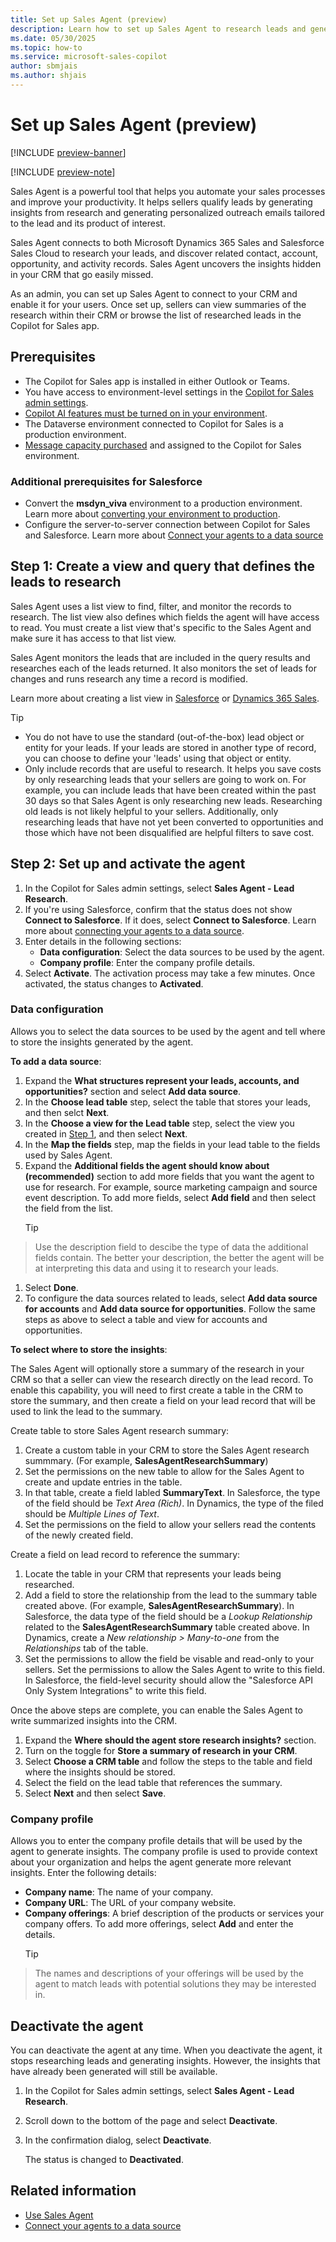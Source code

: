 ```yaml
---
title: Set up Sales Agent (preview)
description: Learn how to set up Sales Agent to research leads and generate insights.
ms.date: 05/30/2025
ms.topic: how-to
ms.service: microsoft-sales-copilot
author: sbmjais
ms.author: shjais
---
```


# Set up Sales Agent (preview)

[!INCLUDE [preview-banner](~/../shared-content/shared/preview-includes/preview-banner.md)]

[!INCLUDE [preview-note](~/../shared-content/shared/preview-includes/preview-note-d365.md)]

Sales Agent is a powerful tool that helps you automate your sales processes and improve your productivity. It helps sellers qualify leads by generating insights from research and generating personalized outreach emails tailored to the lead and its product of interest.

Sales Agent connects to both Microsoft Dynamics 365 Sales and Salesforce Sales Cloud to research your leads, and discover related contact, account, opportunity, and activity records. Sales Agent uncovers the insights hidden in your CRM that go easily missed.

As an admin, you can set up Sales Agent to connect to your CRM and enable it for your users. Once set up, sellers can view summaries of the research within their CRM or browse the list of researched leads in the Copilot for Sales app. 

## Prerequisites

- The Copilot for Sales app is installed in either Outlook or Teams.
- You have access to environment-level settings in the [Copilot for Sales admin settings](administrator-settings-for-viva-sales.md).
- [Copilot AI features must be turned on in your environment](suggested-replies.md).
- The Dataverse environment connected to Copilot for Sales is a production environment.
- [Message capacity purchased](manage-consumption-based-billing.md) and assigned to the Copilot for Sales environment.

### Additional prerequisites for Salesforce

- Convert the **msdyn_viva** environment to a production environment. Learn more about [converting your environment to production]().
- Configure the server-to-server connection between Copilot for Sales and Salesforce. Learn more about [Connect your agents to a data source](connect-agent-datasource.md)

## Step 1: Create a view and query that defines the leads to research

Sales Agent uses a list view to find, filter, and monitor the records to research. The list view also defines which fields the agent will have access to read. You must create a list view that's specific to the Sales Agent and make sure it has access to that list view.

Sales Agent monitors the leads that are included in the query results and researches each of the leads returned. It also monitors the set of leads for changes and runs research any time a record is modified.

Learn more about creating a list view in [Salesforce](https://help.salesforce.com/s/articleView?id=xcloud.customviews_lex.htm&type=5) or [Dynamics 365 Sales](/dynamics365/sales/customize-views?tabs=SE).

> [!TIP]
> - You do not have to use the standard (out-of-the-box) lead object or entity for your leads. If your leads are stored in another type of record, you can choose to define your 'leads' using that object or entity.
> - Only include records that are useful to research. It helps you save costs by only researching leads that your sellers are going to work on. For example, you can include leads that have been created within the past 30 days so that Sales Agent is only researching new leads. Researching old leads is not likely helpful to your sellers. Additionally, only researching leads that have not yet been converted to opportunities and those which have not been disqualified are helpful filters to save cost.

## Step 2: Set up and activate the agent

1. In the Copilot for Sales admin settings, select **Sales Agent - Lead Research**.
1. If you're using Salesforce, confirm that the status does not show **Connect to Salesforce**. If it does, select **Connect to Salesforce**. Learn more about [connecting your agents to a data source](connect-agent-datasource.md).
1. Enter details in the following sections:
   - **Data configuration**: Select the data sources to be used by the agent.
   - **Company profile**: Enter the company profile details.
1. Select **Activate**. The activation process may take a few minutes. Once activated, the status changes to **Activated**.

### Data configuration

Allows you to select the data sources to be used by the agent and tell where to store the insights generated by the agent.

**To add a data source**:

1. Expand the **What structures represent your leads, accounts, and opportunities?** section and select **Add data source**.
1. In the **Choose lead table** step, select the table that stores your leads, and then selct **Next**.
1. In the **Choose a view for the Lead table** step, select the view you created in [Step 1](#step-1-create-a-view-and-query-that-defines-the-leads-to-research), and then select **Next**.
1. In the **Map the fields** step, map the fields in your lead table to the fields used by Sales Agent.
1. Expand the **Additional fields the agent should know about (recommended)** section to add more fields that you want the agent to use for research. For example, source marketing campaign and source event description. To add more fields, select **Add field** and then select the field from the list.
    > [!TIP] 
> Use the description field to descibe the type of data the additional fields contain. The better your description, the better the agent will be at interpreting this data and using it to research your leads.
1. Select **Done**.
1. To configure the data sources related to leads, select **Add data source for accounts** and **Add data source for opportunities**. Follow the same steps as above to select a table and view for accounts and opportunities.

**To select where to store the insights**:

The Sales Agent will optionally store a summary of the research in your CRM so that a seller can view the research directly on the lead record. To enable this capability, you will need to first create a table in the CRM to store the summary, and then create a field on your lead record that will be used to link the lead to the summary.

Create table to store Sales Agent research summary:
1. Create a custom table in your CRM to store the Sales Agent research summmary. (For example, **SalesAgentResearchSummary**)
1. Set the permissions on the new table to allow for the Sales Agent to create and update entries in the table.
1. In that table, create a field labled **SummaryText**. In Salesforce, the type of the field should be *Text Area (Rich)*. In Dynamics, the type of the filed should be *Multiple Lines of Text*.
1. Set the permissions on the field to allow your sellers read the contents of the newly created field.

Create a field on lead record to reference the summary:
1. Locate the table in your CRM that represents your leads being researched.
1. Add a field to store the relationship from the lead to the summary table created above. (For example, **SalesAgentResearchSummary**). In Salesforce, the data type of the field should be a *Lookup Relationship* related to the **SalesAgentResearchSummary** table created above. In Dynamics, create a *New relationship > Many-to-one* from the *Relationships* tab of the table.
1. Set the permissions to allow the field be visable and read-only to your sellers. Set the permissions to allow the Sales Agent to write to this field. In Salesforce, the field-level security should allow the "Salesforce API Only System Integrations" to write this field.

Once the above steps are complete, you can enable the Sales Agent to write summarized insights into the CRM.
1. Expand the **Where should the agent store research insights?** section.
1. Turn on the toggle for **Store a summary of research in your CRM**.
1. Select **Choose a CRM table** and follow the steps to the table and field where the insights should be stored.
1. Select the field on the lead table that references the summary.
1. Select **Next** and then select **Save**.

### Company profile

Allows you to enter the company profile details that will be used by the agent to generate insights. The company profile is used to provide context about your organization and helps the agent generate more relevant insights. Enter the following details:
- **Company name**: The name of your company.
- **Company URL**: The URL of your company website.
- **Company offerings**: A brief description of the products or services your company offers. To add more offerings, select **Add** and enter the details.
    > [!TIP] 
> The names and descriptions of your offerings will be used by the agent to match leads with potential solutions they may be interested in.

## Deactivate the agent

You can deactivate the agent at any time. When you deactivate the agent, it stops researching leads and generating insights. However, the insights that have already been generated will still be available.

1. In the Copilot for Sales admin settings, select **Sales Agent - Lead Research**.
1. Scroll down to the bottom of the page and select **Deactivate**.
1. In the confirmation dialog, select **Deactivate**.
    
    The status is changed to **Deactivated**.

## Related information

- [Use Sales Agent](use-sales-agent.md)
- [Connect your agents to a data source](connect-agent-datasource.md)
